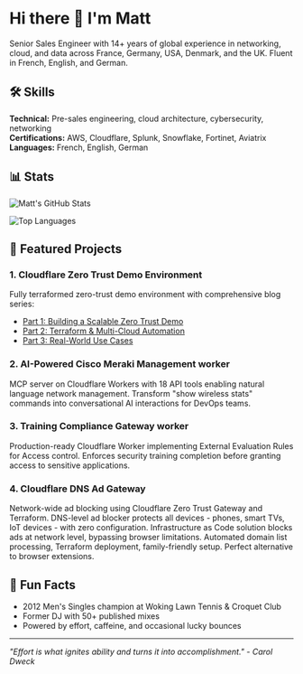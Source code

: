 # Hi there 👋 I'm Matt

Senior Sales Engineer with 14+ years of global experience in networking, cloud, and data across France, Germany, USA, Denmark, and the UK. Fluent in French, English, and German.

## 🛠️ Skills
**Technical:** Pre-sales engineering, cloud architecture, cybersecurity, networking  
**Certifications:** AWS, Cloudflare, Splunk, Snowflake, Fortinet, Aviatrix  
**Languages:** French, English, German  

## 📊 Stats
![Matt's GitHub Stats](https://github-readme-stats.vercel.app/api?username=macharpe&show_icons=true&theme=radical)

![Top Languages](https://github-readme-stats.vercel.app/api/top-langs/?username=macharpe&layout=compact&theme=radical)

## 🚀 Featured Projects

### **1. Cloudflare Zero Trust Demo Environment**
Fully terraformed zero-trust demo environment with comprehensive blog series:
- [Part 1: Building a Scalable Zero Trust Demo](https://www.linkedin.com/pulse/building-scalable-zero-trust-demo-environment-part-1-charpentier-ntgoe/)
- [Part 2: Terraform & Multi-Cloud Automation](https://www.linkedin.com/pulse/automating-cloudflare-zero-trust-scale-terraform-part-charpentier-ova1e/)
- [Part 3: Real-World Use Cases](https://www.linkedin.com/pulse/zero-trust-real-world-scenarios-use-cases-extensions-part-matthieu-t5qee/)

### **2. AI-Powered Cisco Meraki Management worker**
MCP server on Cloudflare Workers with 18 API tools enabling natural language network management. Transform "show wireless stats" commands into conversational AI interactions for DevOps teams.

### **3. Training Compliance Gateway worker**
Production-ready Cloudflare Worker implementing External Evaluation Rules for Access control. Enforces security training completion before granting access to sensitive applications.

### **4. Cloudflare DNS Ad Gateway**
Network-wide ad blocking using Cloudflare Zero Trust Gateway and Terraform. DNS-level ad blocker protects all devices - phones, smart TVs, IoT devices - with zero configuration. Infrastructure as Code solution blocks ads at network level, bypassing browser limitations. Automated domain list processing, Terraform deployment, family-friendly setup. Perfect alternative to browser extensions.

## 🎾 Fun Facts
- 2012 Men's Singles champion at Woking Lawn Tennis & Croquet Club
- Former DJ with 50+ published mixes
- Powered by effort, caffeine, and occasional lucky bounces

---
*"Effort is what ignites ability and turns it into accomplishment." - Carol Dweck*
